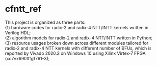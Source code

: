 # cfntt_ref
This project is organized as three parts:   
(1) hardware codes for radix-2 and radix-4 NTT/INTT kernels written in Verilog HDL;    
(2) algorithm models for radix-2 and radix-4 NTT/INTT  written in Python;   
(3) resource usages broken down across different modules tailored for radix-2 and radix-4 NTT kernels with different number of BFUs, which is reported by Vivado 2020.2 on Windows 10 using Xilinx Virtex-7 FPGA (xc7vx690tffg1761-3);
